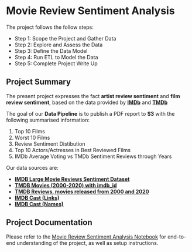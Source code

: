 # Movie Review Sentiment Analysis

The project follows the follow steps:
* Step 1: Scope the Project and Gather Data
* Step 2: Explore and Assess the Data
* Step 3: Define the Data Model
* Step 4: Run ETL to Model the Data
* Step 5: Complete Project Write Up

## Project Summary

The present project expresses the fact **artist review sentiment** and **film review sentiment**, based on the data provided by **[IMDb](https://www.imdb.com/)** and **[TMDb](https://www.themoviedb.org/)**

The goal of our **Data Pipeline** is to publish a PDF report to **S3** with the following summarised information:

1. Top 10 Films
2. Worst 10 Films
3. Review Sentiment Distibution
4. Top 10 Actors/Actresses in Best Reviewed Films
5. IMDb Average Voting vs TMDb Sentiment Reviews through Years

Our data sources are:

* **[IMDB Large Movie Reviews Sentiment Dataset](https://www.kaggle.com/jcblaise/imdb-sentiments)**
* **[TMDB Movies (2000-2020) with imdb_id](https://www.kaggle.com/hudsonmendes/tmdb-movies-20002020-with-imdb-id)**
* **[TMDB Reviews, movies released from 2000 and 2020](https://www.kaggle.com/hudsonmendes/tmdb-reviews-movies-released-from-2000-and-2020)**
* **[IMDB Cast (Links)](https://datasets.imdbws.com/title.principals.tsv.gz)**
* **[IMDB Cast (Names)](https://datasets.imdbws.com/name.basics.tsv.gz)**

## Project Documentation

Please refer to the [Movie Review Sentiment Analysis Notebook](Movie%20Review%20Sentiment%20Analysis.ipynb#) for end-to-end understanding of the project, as well as setup instructions.